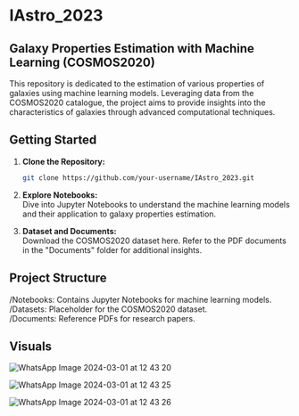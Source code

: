 
# IAstro_2023

## Galaxy Properties Estimation with Machine Learning (COSMOS2020)

This repository is dedicated to the estimation of various properties of galaxies using machine learning models. Leveraging data from the COSMOS2020 catalogue, the project aims to provide insights into the characteristics of galaxies through advanced computational techniques.

## Getting Started

1. **Clone the Repository:**
   ```bash
   git clone https://github.com/your-username/IAstro_2023.git
2. **Explore Notebooks:** <br>
Dive into Jupyter Notebooks to understand the machine learning models and their application to galaxy properties estimation.

3. **Dataset and Documents:** <br>
Download the COSMOS2020 dataset here.
Refer to the PDF documents in the "Documents" folder for additional insights.

## Project Structure <br>
/Notebooks: Contains Jupyter Notebooks for machine learning models. <br>
/Datasets: Placeholder for the COSMOS2020 dataset. <br>
/Documents: Reference PDFs for research papers. <br>

## Visuals
![WhatsApp Image 2024-03-01 at 12 43 20](https://github.com/Svlsqz/IAstro_2023/assets/100167884/4f26be18-10f0-4d0e-a945-bd17ce10a68d)


![WhatsApp Image 2024-03-01 at 12 43 25](https://github.com/Svlsqz/IAstro_2023/assets/100167884/64a67bf9-1c2d-48bb-b9a0-4ef10cd72e04)


![WhatsApp Image 2024-03-01 at 12 43 26](https://github.com/Svlsqz/IAstro_2023/assets/100167884/e86ae573-7a84-4902-a086-a872599b221f)

